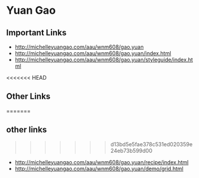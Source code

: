 # Yuan Gao

## Important Links

- http://michelleyuangao.com/aau/wnm608/gao.yuan
- http://michelleyuangao.com/aau/wnm608/gao.yuan/index.html
- http://michelleyuangao.com/aau/wnm608/gao.yuan/styleguide/index.html

<<<<<<< HEAD
## Other Links

=======
## other links
>>>>>>> d13bd5e5fae378c531ed020359e24eb73b599d00
- http://michelleyuangao.com/aau/wnm608/gao.yuan/recipe/index.html
- http://michelleyuangao.com/aau/wnm608/gao.yuan/demo/grid.html
